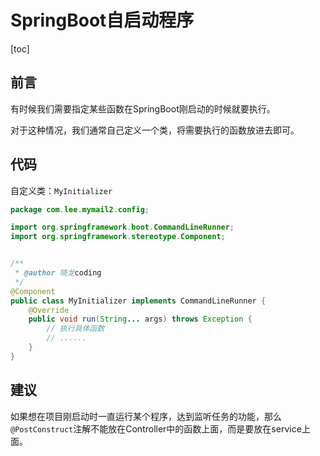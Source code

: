 # SpringBoot自启动程序

[toc]



## 前言

有时候我们需要指定某些函数在SpringBoot刚启动的时候就要执行。

对于这种情况，我们通常自己定义一个类，将需要执行的函数放进去即可。



## 代码

自定义类：`MyInitializer`

```java
package com.lee.mymail2.config;

import org.springframework.boot.CommandLineRunner;
import org.springframework.stereotype.Component;


/**
 * @author 晓龙coding
 */
@Component
public class MyInitializer implements CommandLineRunner {
    @Override
    public void run(String... args) throws Exception {
        // 执行具体函数
        // ......
    }
}

```



## 建议

如果想在项目刚启动时一直运行某个程序，达到监听任务的功能，那么`@PostConstruct`注解不能放在Controller中的函数上面，而是要放在service上面。
